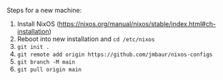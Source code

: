 Steps for a new machine:

1. Install NixOS (https://nixos.org/manual/nixos/stable/index.html#ch-installation)
1. Reboot into new installation and `cd /etc/nixos`
1. `git init .`
1. `git remote add origin https://github.com/jmbaur/nixos-configs`
1. `git branch -M main`
1. `git pull origin main`
